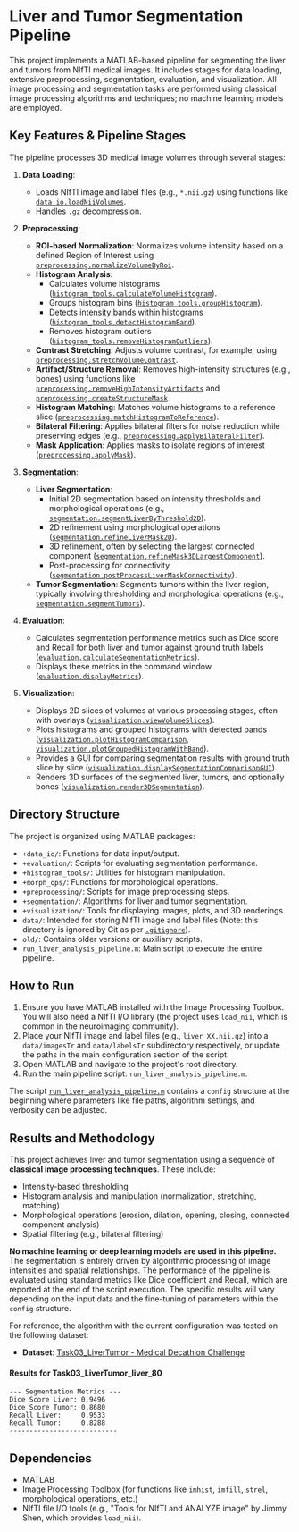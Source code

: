 # Liver and Tumor Segmentation Pipeline

This project implements a MATLAB-based pipeline for segmenting the liver and tumors from NIfTI medical images. It includes stages for data loading, extensive preprocessing, segmentation, evaluation, and visualization. All image processing and segmentation tasks are performed using classical image processing algorithms and techniques; no machine learning models are employed.

## Key Features & Pipeline Stages

The pipeline processes 3D medical image volumes through several stages:

1.  **Data Loading**:
    *   Loads NIfTI image and label files (e.g., `*.nii.gz`) using functions like [`data_io.loadNiiVolumes`](+data_io/loadNiiVolumes.m).
    *   Handles `.gz` decompression.

2.  **Preprocessing**:
    *   **ROI-based Normalization**: Normalizes volume intensity based on a defined Region of Interest using [`preprocessing.normalizeVolumeByRoi`](+preprocessing/normalizeVolumeByRoi.m).
    *   **Histogram Analysis**:
        *   Calculates volume histograms ([`histogram_tools.calculateVolumeHistogram`](+histogram_tools/calculateVolumeHistogram.m)).
        *   Groups histogram bins ([`histogram_tools.groupHistogram`](+histogram_tools/groupHistogram.m)).
        *   Detects intensity bands within histograms ([`histogram_tools.detectHistogramBand`](+histogram_tools/detectHistogramBand.m)).
        *   Removes histogram outliers ([`histogram_tools.removeHistogramOutliers`](+histogram_tools/removeHistogramOutliers.m)).
    *   **Contrast Stretching**: Adjusts volume contrast, for example, using [`preprocessing.stretchVolumeContrast`](+preprocessing/stretchVolumeContrast.m).
    *   **Artifact/Structure Removal**: Removes high-intensity structures (e.g., bones) using functions like [`preprocessing.removeHighIntensityArtifacts`](+preprocessing/removeHighIntensityArtifacts.m) and [`preprocessing.createStructureMask`](+preprocessing/createStructureMask.m).
    *   **Histogram Matching**: Matches volume histograms to a reference slice ([`preprocessing.matchHistogramToReference`](+preprocessing/matchHistogramToReference.m)).
    *   **Bilateral Filtering**: Applies bilateral filters for noise reduction while preserving edges (e.g., [`preprocessing.applyBilateralFilter`](+preprocessing/applyBilateralFilter.m)).
    *   **Mask Application**: Applies masks to isolate regions of interest ([`preprocessing.applyMask`](+preprocessing/applyMask.m)).

3.  **Segmentation**:
    *   **Liver Segmentation**:
        *   Initial 2D segmentation based on intensity thresholds and morphological operations (e.g., [`segmentation.segmentLiverByThreshold2D`](run_liver_analysis_pipeline.m)).
        *   2D refinement using morphological operations ([`segmentation.refineLiverMask2D`](run_liver_analysis_pipeline.m)).
        *   3D refinement, often by selecting the largest connected component ([`segmentation.refineMask3DLargestComponent`](run_liver_analysis_pipeline.m)).
        *   Post-processing for connectivity ([`segmentation.postProcessLiverMaskConnectivity`](run_liver_analysis_pipeline.m)).
    *   **Tumor Segmentation**: Segments tumors within the liver region, typically involving thresholding and morphological operations (e.g., [`segmentation.segmentTumors`](run_liver_analysis_pipeline.m)).

4.  **Evaluation**:
    *   Calculates segmentation performance metrics such as Dice score and Recall for both liver and tumor against ground truth labels ([`evaluation.calculateSegmentationMetrics`](+evaluation/calculateSegmentationMetrics.m)).
    *   Displays these metrics in the command window ([`evaluation.displayMetrics`](+evaluation/displayMetrics.m)).

5.  **Visualization**:
    *   Displays 2D slices of volumes at various processing stages, often with overlays ([`visualization.viewVolumeSlices`](run_liver_analysis_pipeline.m)).
    *   Plots histograms and grouped histograms with detected bands ([`visualization.plotHistogramComparison`](run_liver_analysis_pipeline.m), [`visualization.plotGroupedHistogramWithBand`](run_liver_analysis_pipeline.m)).
    *   Provides a GUI for comparing segmentation results with ground truth slice by slice ([`visualization.displaySegmentationComparisonGUI`](+visualization/displaySegmentationComparisonGUI.m)).
    *   Renders 3D surfaces of the segmented liver, tumors, and optionally bones ([`visualization.render3DSegmentation`](run_liver_analysis_pipeline.m)).

## Directory Structure

The project is organized using MATLAB packages:

*   `+data_io/`: Functions for data input/output.
*   `+evaluation/`: Scripts for evaluating segmentation performance.
*   `+histogram_tools/`: Utilities for histogram manipulation.
*   `+morph_ops/`: Functions for morphological operations.
*   `+preprocessing/`: Scripts for image preprocessing steps.
*   `+segmentation/`: Algorithms for liver and tumor segmentation.
*   `+visualization/`: Tools for displaying images, plots, and 3D renderings.
*   `data/`: Intended for storing NIfTI image and label files (Note: this directory is ignored by Git as per [`.gitignore`](.gitignore)).
*   `old/`: Contains older versions or auxiliary scripts.
*   `run_liver_analysis_pipeline.m`: Main script to execute the entire pipeline.

## How to Run

1.  Ensure you have MATLAB installed with the Image Processing Toolbox. You will also need a NIfTI I/O library (the project uses `load_nii`, which is common in the neuroimaging community).
2.  Place your NIfTI image and label files (e.g., `liver_XX.nii.gz`) into a `data/imagesTr` and `data/labelsTr` subdirectory respectively, or update the paths in the main configuration section of the script.
3.  Open MATLAB and navigate to the project's root directory.
4.  Run the main pipeline script: `run_liver_analysis_pipeline.m`.

The script [`run_liver_analysis_pipeline.m`](run_liver_analysis_pipeline.m) contains a `config` structure at the beginning where parameters like file paths, algorithm settings, and verbosity can be adjusted.

## Results and Methodology

This project achieves liver and tumor segmentation using a sequence of **classical image processing techniques**. These include:

*   Intensity-based thresholding
*   Histogram analysis and manipulation (normalization, stretching, matching)
*   Morphological operations (erosion, dilation, opening, closing, connected component analysis)
*   Spatial filtering (e.g., bilateral filtering)

**No machine learning or deep learning models are used in this pipeline.** The segmentation is entirely driven by algorithmic processing of image intensities and spatial relationships. The performance of the pipeline is evaluated using standard metrics like Dice coefficient and Recall, which are reported at the end of the script execution. The specific results will vary depending on the input data and the fine-tuning of parameters within the `config` structure.

For reference, the algorithm with the current configuration was tested on the following dataset:
*   **Dataset**: [Task03_LiverTumor - Medical Decathlon Challenge](http://medicaldecathlon.com/)

#### Results for Task03_LiverTumor_liver_80

```
--- Segmentation Metrics ---
Dice Score Liver: 0.9496
Dice Score Tumor: 0.8680
Recall Liver:     0.9533
Recall Tumor:     0.8288
---------------------------
```


## Dependencies

*   MATLAB
*   Image Processing Toolbox (for functions like `imhist`, `imfill`, `strel`, morphological operations, etc.)
*   NIfTI file I/O tools (e.g., "Tools for NIfTI and ANALYZE image" by Jimmy Shen, which provides `load_nii`).